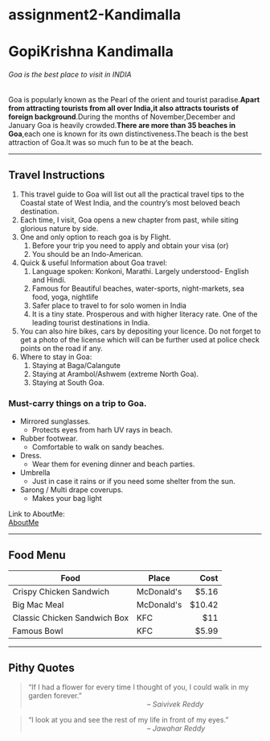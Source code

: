 # assignment2-Kandimalla
# GopiKrishna Kandimalla

###### Goa is the best place to visit in INDIA

Goa is popularly known as the Pearl of the orient and tourist paradise.**Apart from attracting tourists from all over India,it also attracts tourists of foreign background**.During the months of November,December and January Goa is heavily crowded.**There are more than 35 beaches in Goa**,each one is known for its own distinctiveness.The beach is the best attraction of Goa.It was so much fun to be at the beach.

---
## Travel Instructions

1. This travel guide to Goa will list out all the practical travel tips to the Coastal state of West India, and the country’s most beloved beach destination.
2. Each time, I visit, Goa opens a new chapter from past, while siting glorious nature by side.
3. One and only option to reach goa is by Flight.
    1. Before your trip you need to apply and obtain your visa (or)
    2. You should be an Indo-American.
4. Quick & useful Information about Goa travel:
    1. Language spoken: Konkoni, Marathi. Largely understood- English and Hindi.
    2. Famous for Beautiful beaches, water-sports, night-markets, sea food, yoga, nightlife
    3. Safer place to travel to for solo women in India
    4. It is a tiny state. Prosperous and with higher literacy rate. One of the leading tourist destinations in India.
5. You can also hire bikes, cars by depositing your licence. Do not forget to get a photo of the license which will can be further used at police check points on the road if any.
6. Where to stay in Goa:
    1. Staying at Baga/Calangute
    2. Staying at Arambol/Ashwem (extreme North Goa).
    3. Staying at South Goa.

### Must-carry things on a trip to Goa.

* Mirrored sunglasses.
    * Protects eyes from harh UV rays in beach.
* Rubber footwear.
    * Comfortable to walk on sandy beaches.
* Dress.
    * Wear them for evening dinner and beach parties.
* Umbrella
    * Just in case it rains or if you need some shelter from the sun.
* Sarong / Multi drape coverups.
    * Makes your bag light

 Link to AboutMe: <br>
[AboutMe](https://github.com/Gopikrishna29/assignment2-Kandimalla/blob/main/AboutMe.md)

---

## Food Menu

| Food | Place | Cost |
| ---| ---| ---: |
| Crispy Chicken Sandwich | McDonald's | $5.16 |
| Big Mac Meal | McDonald's | $10.42 |
| Classic Chicken Sandwich Box | KFC | $11 |
| Famous Bowl | KFC | $5.99 |

---
## Pithy Quotes

> “If I had a flower for every time I thought of you, I could walk in my garden forever.”<br>
  &nbsp; &nbsp; &nbsp; &nbsp; &nbsp; &nbsp; &nbsp; &nbsp; &nbsp; &nbsp; &nbsp; &nbsp; &nbsp; &nbsp; &nbsp; &nbsp; &nbsp; &nbsp; &nbsp; &nbsp; &nbsp; &nbsp; &nbsp; &nbsp; &nbsp; &nbsp; &nbsp; &nbsp; &nbsp; &nbsp; – *Saivivek Reddy*

> “I look at you and see the rest of my life in front of my eyes.” <br>
 &nbsp; &nbsp; &nbsp; &nbsp; &nbsp; &nbsp; &nbsp; &nbsp; &nbsp; &nbsp; &nbsp; &nbsp; &nbsp; &nbsp; &nbsp; &nbsp; &nbsp; &nbsp; &nbsp; &nbsp; &nbsp; &nbsp; &nbsp; &nbsp; &nbsp; &nbsp; &nbsp; &nbsp; &nbsp; &nbsp; – *Jawahar Reddy*
 
